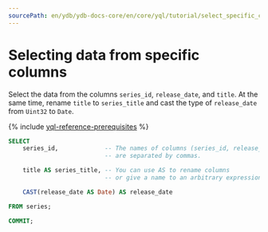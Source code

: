 ```yaml
---
sourcePath: en/ydb/ydb-docs-core/en/core/yql/tutorial/select_specific_columns.md
---
```

# Selecting data from specific columns

Select the data from the columns `series_id`, `release_date`, and `title`. At the same time, rename `title` to `series_title` and cast the type of `release_date` from `Uint32` to `Date`.

{% include [yql-reference-prerequisites](_includes/yql_tutorial_prerequisites.md) %}

```sql
SELECT
    series_id,             -- The names of columns (series_id, release_date, title)
                           -- are separated by commas.

    title AS series_title, -- You can use AS to rename columns
                           -- or give a name to an arbitrary expression

    CAST(release_date AS Date) AS release_date

FROM series;

COMMIT;
```

